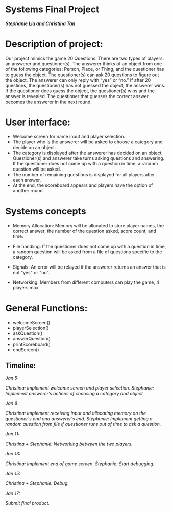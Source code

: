 # Systems Final Project

**_Stephanie Liu and Christina Tan_**

# Description of project:
Our project mimics the game 20 Questions. There are two types of players: an answerer and questioner(s). The answerer thinks of an object from one of the following categories: Person, Place, or Thing, and the questioner has to guess the object. The questioner(s) can ask 20 questions to figure out the object. The answerer can only reply with “yes” or “no.” If after 20 questions, the questioner(s) has not guessed the object, the answerer wins. If the questioner does guess the object, the questioner(s) wins and the answer is revealed. The questioner that guesses the correct answer becomes the answerer in the next round.

# User interface:
- Welcome screen for name input and player selection.
- The player who is the answerer will be asked to choose a category and decide on an object.
- The category is displayed after the answerer has decided on an object. Questioner(s) and answerer take turns asking questions and answering. If the questioner does not come up with a question in time, a random question will be asked.
- The number of remaining questions is displayed for all players after each answer.
- At the end, the scoreboard appears and players have the option of another round.

# Systems concepts
- Memory Allocation: Memory will be allocated to store player names, the correct answer, the number of the question asked, score count, and time.

- File handling: If the questioner does not come up with a question in time, a random question will be asked from a file of questions specific to the category.

- Signals: An error will be relayed if the answerer returns an answer that is not "yes" or "no".

- Networking: Members from different computers can play the game, 4 players max.

# General Functions:
- welcomeScreen()
- playerSelection()
- askQuestion()
- answerQuestion()
- printScoreboard()
- endScreen()

## Timeline:
<i> Jan 5: <i>

  Christina: Implement welcome screen and player selection.
  Stephanie: Implement answerer’s actions of choosing a category and object.

<i> Jan 8: <i>

  Christina: Implement receiving input and allocating memory on the questioner's end and answerer's end.
  Stephanie: Implement getting a random question from file if questioner runs out of time to ask a question.

<i> Jan 11: <i>

  Christina + Stephanie: Networking between the two players.

<i> Jan 13: <i>

  Christina: Implement end of game screen.
  Stephanie: Start debugging.

<i> Jan 15: <i>

  Christina + Stephanie: Debug.

<i> Jan 17: <i>

  Submit final product.

